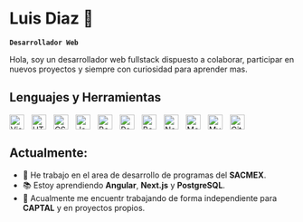 # Luis Diaz 👋
**`Desarrollador Web`**

Hola, soy un desarrollador web fullstack dispuesto a colaborar, participar en nuevos proyectos y siempre con curiosidad para aprender mas.


## Lenguajes y Herramientas
<img align="left" alt="Visual Studio Code" width="26px" style="padding-right:10px" src="https://cdn.jsdelivr.net/gh/devicons/devicon/icons/vscode/vscode-original.svg"/>
<img align="left" alt="HTML5" width="26px" style="padding-right:10px" src="https://cdn.jsdelivr.net/gh/devicons/devicon/icons/html5/html5-original.svg"/>
<img align="left" alt="CSS3" width="26px" style="padding-right:10px" src="https://cdn.jsdelivr.net/gh/devicons/devicon/icons/css3/css3-original.svg"/>
<img align="left" alt="JavaScript" width="26px" style="padding-right:10px" src="https://cdn.jsdelivr.net/gh/devicons/devicon/icons/javascript/javascript-original.svg"/>
<img align="left" alt="Boottrap" width="26px" style="padding-right:10px" src="https://cdn.jsdelivr.net/gh/devicons/devicon/icons/bootstrap/bootstrap-original.svg"/>
<img align="left" alt="React" width="26px" style="padding-right:10px" src="https://cdn.jsdelivr.net/gh/devicons/devicon/icons/react/react-original.svg"/>
<img align="left" alt="Boottrap" width="26px" style="padding-right:10px" src="https://cdn.jsdelivr.net/gh/devicons/devicon/icons/java/java-original.svg"/>
<img align="left" alt="Node.js" width="26px" style="padding-right:10px" src="https://cdn.jsdelivr.net/gh/devicons/devicon/icons/nodejs/nodejs-original.svg"/>
<img align="left" alt="MongoDB" width="26px" style="padding-right:10px" src="https://cdn.jsdelivr.net/gh/devicons/devicon/icons/mongodb/mongodb-original.svg"/>
<img align="left" alt="MySQL" width="26px" style="padding-right:10px" src="https://cdn.jsdelivr.net/gh/devicons/devicon/icons/mysql/mysql-original.svg"/>
<img align="left" alt="Git" width="26px" style="padding-right:10px" src="https://cdn.jsdelivr.net/gh/devicons/devicon/icons/git/git-original.svg"/>  

<br clear="left"/>

## Actualmente:
- 💼 He trabajo en el area de desarrollo de programas del __SACMEX__.
- 📚 Estoy aprendiendo __Angular__, __Next.js__ y __PostgreSQL__.
- 🎯 Acualmente me encuentr trabajando de forma independiente para __CAPTAL__ y en proyectos propios.
<!--

Here are some ideas to get you started:

- 🔭 I’m currently working on ...
- 🌱 I’m currently learning ...
- 👯 I’m looking to collaborate on ...
- 🤔 I’m looking for help with ...
- 💬 Ask me about ...
- 📫 How to reach me: ...
- 😄 Pronouns: ...
- ⚡ Fun fact: ...
-->
